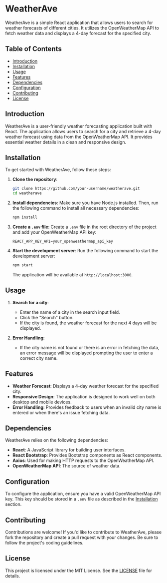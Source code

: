 # WeatherAve

WeatherAve is a simple React application that allows users to search for weather forecasts of different cities. It utilizes the OpenWeatherMap API to fetch weather data and displays a 4-day forecast for the specified city.

## Table of Contents

- [Introduction](#introduction)
- [Installation](#installation)
- [Usage](#usage)
- [Features](#features)
- [Dependencies](#dependencies)
- [Configuration](#configuration)
- [Contributing](#contributing)
- [License](#license)

## Introduction

WeatherAve is a user-friendly weather forecasting application built with React. The application allows users to search for a city and retrieve a 4-day weather forecast using data from the OpenWeatherMap API. It provides essential weather details in a clean and responsive design.

## Installation

To get started with WeatherAve, follow these steps:

1. **Clone the repository**:
    ```bash
    git clone https://github.com/your-username/weatherave.git
    cd weatherave
    ```

2. **Install dependencies**:
    Make sure you have Node.js installed. Then, run the following command to install all necessary dependencies:
    ```bash
    npm install
    ```

3. **Create a `.env` file**:
    Create a `.env` file in the root directory of the project and add your OpenWeatherMap API key:
    ```
    REACT_APP_KEY_API=your_openweathermap_api_key
    ```

4. **Start the development server**:
    Run the following command to start the development server:
    ```bash
    npm start
    ```

    The application will be available at `http://localhost:3000`.

## Usage

1. **Search for a city**:
    - Enter the name of a city in the search input field.
    - Click the "Search" button.
    - If the city is found, the weather forecast for the next 4 days will be displayed.

2. **Error Handling**:
    - If the city name is not found or there is an error in fetching the data, an error message will be displayed prompting the user to enter a correct city name.

## Features

- **Weather Forecast**: Displays a 4-day weather forecast for the specified city.
- **Responsive Design**: The application is designed to work well on both desktop and mobile devices.
- **Error Handling**: Provides feedback to users when an invalid city name is entered or when there's an issue fetching data.

## Dependencies

WeatherAve relies on the following dependencies:

- **React**: A JavaScript library for building user interfaces.
- **React Bootstrap**: Provides Bootstrap components as React components.
- **Axios**: Used for making HTTP requests to the OpenWeatherMap API.
- **OpenWeatherMap API**: The source of weather data.

## Configuration

To configure the application, ensure you have a valid OpenWeatherMap API key. This key should be stored in a `.env` file as described in the [Installation](#installation) section.

## Contributing

Contributions are welcome! If you'd like to contribute to WeatherAve, please fork the repository and create a pull request with your changes. Be sure to follow the project's coding guidelines.

## License

This project is licensed under the MIT License. See the [LICENSE](LICENSE) file for details.
